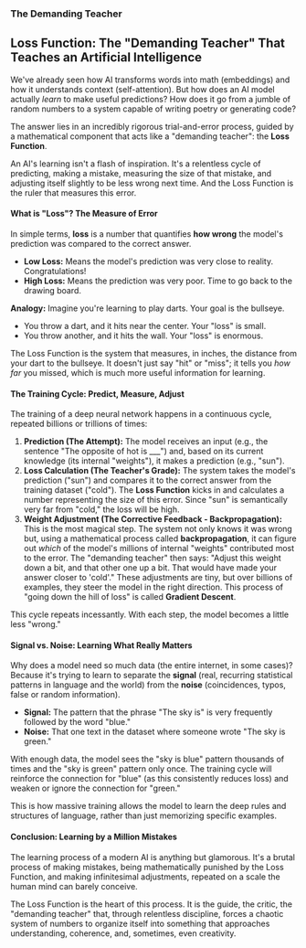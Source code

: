 ### **The Demanding Teacher**

## Loss Function: The "Demanding Teacher" That Teaches an Artificial Intelligence

We've already seen how AI transforms words into math (embeddings) and how it understands context (self-attention). But how does an AI model actually *learn* to make useful predictions? How does it go from a jumble of random numbers to a system capable of writing poetry or generating code?

The answer lies in an incredibly rigorous trial-and-error process, guided by a mathematical component that acts like a "demanding teacher": the **Loss Function**.

An AI's learning isn't a flash of inspiration. It's a relentless cycle of predicting, making a mistake, measuring the size of that mistake, and adjusting itself slightly to be less wrong next time. And the Loss Function is the ruler that measures this error.

#### What is "Loss"? The Measure of Error

In simple terms, **loss** is a number that quantifies **how wrong** the model's prediction was compared to the correct answer.

*   **Low Loss:** Means the model's prediction was very close to reality. Congratulations!
*   **High Loss:** Means the prediction was very poor. Time to go back to the drawing board.

**Analogy:** Imagine you're learning to play darts. Your goal is the bullseye.
*   You throw a dart, and it hits near the center. Your "loss" is small.
*   You throw another, and it hits the wall. Your "loss" is enormous.

The Loss Function is the system that measures, in inches, the distance from your dart to the bullseye. It doesn't just say "hit" or "miss"; it tells you *how far* you missed, which is much more useful information for learning.

#### The Training Cycle: Predict, Measure, Adjust

The training of a deep neural network happens in a continuous cycle, repeated billions or trillions of times:

1.  **Prediction (The Attempt):** The model receives an input (e.g., the sentence "The opposite of hot is ___") and, based on its current knowledge (its internal "weights"), it makes a prediction (e.g., "sun").
2.  **Loss Calculation (The Teacher's Grade):** The system takes the model's prediction ("sun") and compares it to the correct answer from the training dataset ("cold"). The **Loss Function** kicks in and calculates a number representing the size of this error. Since "sun" is semantically very far from "cold," the loss will be high.
3.  **Weight Adjustment (The Corrective Feedback - Backpropagation):** This is the most magical step. The system not only knows it was wrong but, using a mathematical process called **backpropagation**, it can figure out *which* of the model's millions of internal "weights" contributed most to the error.
    The "demanding teacher" then says: "Adjust this weight down a bit, and that other one up a bit. That would have made your answer closer to 'cold'." These adjustments are tiny, but over billions of examples, they steer the model in the right direction. This process of "going down the hill of loss" is called **Gradient Descent**.

This cycle repeats incessantly. With each step, the model becomes a little less "wrong."

#### Signal vs. Noise: Learning What Really Matters

Why does a model need so much data (the entire internet, in some cases)? Because it's trying to learn to separate the **signal** (real, recurring statistical patterns in language and the world) from the **noise** (coincidences, typos, false or random information).

*   **Signal:** The pattern that the phrase "The sky is" is very frequently followed by the word "blue."
*   **Noise:** That one text in the dataset where someone wrote "The sky is green."

With enough data, the model sees the "sky is blue" pattern thousands of times and the "sky is green" pattern only once. The training cycle will reinforce the connection for "blue" (as this consistently reduces loss) and weaken or ignore the connection for "green."

This is how massive training allows the model to learn the deep rules and structures of language, rather than just memorizing specific examples.

#### Conclusion: Learning by a Million Mistakes

The learning process of a modern AI is anything but glamorous. It's a brutal process of making mistakes, being mathematically punished by the Loss Function, and making infinitesimal adjustments, repeated on a scale the human mind can barely conceive.

The Loss Function is the heart of this process. It is the guide, the critic, the "demanding teacher" that, through relentless discipline, forces a chaotic system of numbers to organize itself into something that approaches understanding, coherence, and, sometimes, even creativity.
